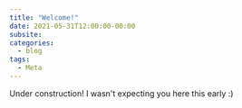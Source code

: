 ```yaml
---
title: "Welcome!"
date: 2021-05-31T12:00:00-00:00
subsite:
categories:
  - blog
tags:
  - Meta
---
```


Under construction! I wasn't expecting you here this early :)